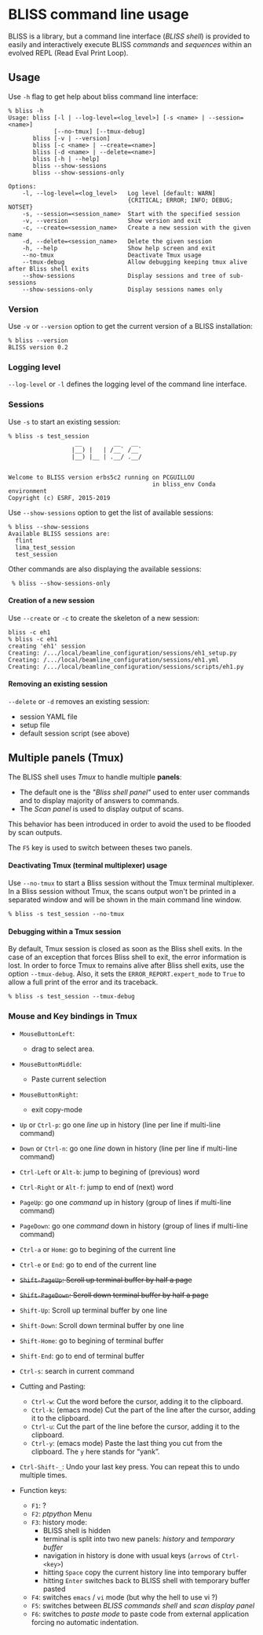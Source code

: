 # BLISS command line usage

BLISS is a library, but a command line interface (*BLISS shell*) is
provided to easily and interactively execute BLISS *commands* and
*sequences* within an evolved REPL (Read Eval Print Loop).

## Usage

Use `-h` flag to get help about bliss command line interface:

```
% bliss -h
Usage: bliss [-l | --log-level=<log_level>] [-s <name> | --session=<name>] 
             [--no-tmux] [--tmux-debug]
       bliss [-v | --version]
       bliss [-c <name> | --create=<name>]
       bliss [-d <name> | --delete=<name>]
       bliss [-h | --help]
       bliss --show-sessions
       bliss --show-sessions-only

Options:
    -l, --log-level=<log_level>   Log level [default: WARN]
                                  {CRITICAL; ERROR; INFO; DEBUG; NOTSET}
    -s, --session=<session_name>  Start with the specified session
    -v, --version                 Show version and exit
    -c, --create=<session_name>   Create a new session with the given name
    -d, --delete=<session_name>   Delete the given session
    -h, --help                    Show help screen and exit
    --no-tmux                     Deactivate Tmux usage
    --tmux-debug                  Allow debugging keeping tmux alive after Bliss shell exits  
    --show-sessions               Display sessions and tree of sub-sessions
    --show-sessions-only          Display sessions names only
```

### Version

Use `-v` or `--version` option to get the current version of a BLISS installation:

```
% bliss --version
BLISS version 0.2
```

### Logging level

`--log-level` or `-l` defines the logging level of the command line interface.

### Sessions
Use `-s` to start an existing session:

```
% bliss -s test_session
                   __         __   __
                  |__) |   | /__` /__`
                  |__) |__ | .__/ .__/


Welcome to BLISS version erbs5c2 running on PCGUILLOU
                                         in bliss_env Conda environment
Copyright (c) ESRF, 2015-2019
```

Use `--show-sessions` option to get the list of available sessions:

```
% bliss --show-sessions
Available BLISS sessions are:
  flint
  lima_test_session
  test_session
```

Other commands are also displaying the available sessions:

     % bliss --show-sessions-only

#### Creation of a new session

Use `--create` or `-c` to create the skeleton of a new session:

```
bliss -c eh1
% bliss -c eh1
creating 'eh1' session
Creating: /.../local/beamline_configuration/sessions/eh1_setup.py
Creating: /.../local/beamline_configuration/sessions/eh1.yml
Creating: /.../local/beamline_configuration/sessions/scripts/eh1.py
```

#### Removing an existing session

`--delete` or `-d` removes an existing session:

* session YAML file
* setup file
* default session script (see above)


## Multiple panels (Tmux)

The BLISS shell uses *Tmux* to handle multiple **panels**:

* The default one is the *"Bliss shell panel"* used to enter user
  commands and to display majority of answers to commands.
* The *Scan panel* is used to display output of scans.

This behavior has been introduced in order to avoid the used to be
flooded by scan outputs.

The `F5` key is used to switch between theses two panels.


#### Deactivating Tmux (terminal multiplexer) usage

Use `--no-tmux` to start a Bliss session without the Tmux terminal
multiplexer. In a Bliss session without Tmux, the scans output won't
be printed in a separated window and will be shown in the main command
line window.

```
% bliss -s test_session --no-tmux
```

#### Debugging within a Tmux session

By default, Tmux session is closed as soon as the Bliss shell exits.
In the case of an exception that forces Bliss shell to exit, the error information is lost.
In order to force Tmux to remains alive after Bliss shell exits, use the option `--tmux-debug`.
Also, it sets the `ERROR_REPORT.expert_mode` to `True` to allow a full print of the error and its traceback.

```
% bliss -s test_session --tmux-debug
```


### Mouse and Key bindings in Tmux

* `MouseButtonLeft`:
    * drag to select area.
* `MouseButtonMiddle`:
    * Paste current selection
* `MouseButtonRight`:
    * exit copy-mode

* `Up` or `Ctrl-p`: go one *line* up in history (line per line if multi-line command)
* `Down` or `Ctrl-n`: go one *line* down in history (line per line if multi-line command)
* `Ctrl-Left` or `Alt-b`: jump to begining of (previous) word
* `Ctrl-Right` or `Alt-f`: jump to end of (next) word
* `PageUp`: go one *command* up in history (group of lines if multi-line command)
* `PageDown`: go one *command* down in history (group of lines if multi-line command)
* `Ctrl-a` or `Home`: go to begining of the current line
* `Ctrl-e` or `End`: go to end of the current line
* ~~`Shift-PageUp`: Scroll up terminal buffer by half a page~~
* ~~`Shift-PageDown`: Scroll down terminal buffer by half a page~~
* `Shift-Up`: Scroll up terminal buffer by one line
* `Shift-Down`: Scroll down terminal buffer by one line
* `Shift-Home`: go to begining of terminal buffer
* `Shift-End`: go to end of terminal buffer

* `Ctrl-s`: search in current command

* Cutting and Pasting:
    * `Ctrl-w`: Cut the word before the cursor, adding it to the clipboard.
    * `Ctrl-k`: (emacs mode) Cut the part of the line after the
      cursor, adding it to the clipboard.
    * `Ctrl-u`: Cut the part of the line before the cursor, adding it to the clipboard.
    * `Ctrl-y`: (emacs mode) Paste the last thing you cut from the
      clipboard. The `y` here stands for “yank”.

* `Ctrl-Shift-_`: Undo your last key press. You can repeat this to undo multiple times.


* Function keys:
    * `F1`: ?
    * `F2`: *ptpython* Menu
    * `F3`: history mode:
        * BLISS shell is hidden
        * terminal is split into two new panels: *history* and *temporary buffer*
        * navigation in history is done with usual keys (`arrows` of `Ctrl-<key>`)
        * hitting `Space` copy the current history line into temporary buffer
        * hitting `Enter` switches back to BLISS shell with temporary buffer pasted
    * `F4`: switches `emacs` / `vi` mode (but why the hell to use vi ?)
    * `F5`: switches between *BLISS commands shell* and *scan display panel*
    * `F6`: switches to *paste mode* to paste code from external
      application forcing no automatic indentation.

